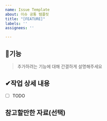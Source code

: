 ```yaml
---
name: Issue Template
about: 이슈 공통 템플릿
title: "[FEATURE]"
labels: ''
assignees: ''

---
```


## 📄기능
> 추가하려는 기능에 대해 간결하게 설명해주세요

## ✔작업 상세 내용
- [ ] TODO

## 참고할만한 자료(선택)
